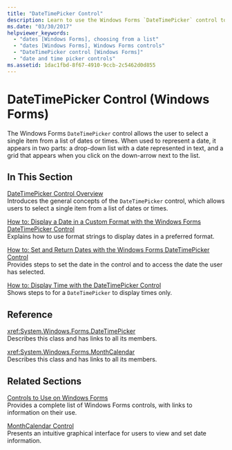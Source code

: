 ```yaml
---
title: "DateTimePicker Control"
description: Learn to use the Windows Forms `DateTimePicker` control to allow the user to select a single item from a list of dates or times.
ms.date: "03/30/2017"
helpviewer_keywords: 
  - "dates [Windows Forms], choosing from a list"
  - "dates [Windows Forms], Windows Forms controls"
  - "DateTimePicker control [Windows Forms]"
  - "date and time picker controls"
ms.assetid: 1dac1fbd-8f67-4910-9ccb-2c5462d0d855
---
```

# DateTimePicker Control (Windows Forms)
The Windows Forms `DateTimePicker` control allows the user to select a single item from a list of dates or times. When used to represent a date, it appears in two parts: a drop-down list with a date represented in text, and a grid that appears when you click on the down-arrow next to the list.  
  
## In This Section  
 [DateTimePicker Control Overview](datetimepicker-control-overview-windows-forms.md)  
 Introduces the general concepts of the `DateTimePicker` control, which allows users to select a single item from a list of dates or times.  
  
 [How to: Display a Date in a Custom Format with the Windows Forms DateTimePicker Control](display-a-date-in-a-custom-format-with-wf-datetimepicker-control.md)  
 Explains how to use format strings to display dates in a preferred format.  
  
 [How to: Set and Return Dates with the Windows Forms DateTimePicker Control](how-to-set-and-return-dates-with-the-windows-forms-datetimepicker-control.md)  
 Provides steps to set the date in the control and to access the date the user has selected.  
  
 [How to: Display Time with the DateTimePicker Control](how-to-display-time-with-the-datetimepicker-control.md)  
 Shows steps to for a `DateTimePicker` to display times only.  
  
## Reference  
 <xref:System.Windows.Forms.DateTimePicker>  
 Describes this class and has links to all its members.  
  
 <xref:System.Windows.Forms.MonthCalendar>  
 Describes this class and has links to all its members.  
  
## Related Sections  
 [Controls to Use on Windows Forms](controls-to-use-on-windows-forms.md)  
 Provides a complete list of Windows Forms controls, with links to information on their use.  
  
 [MonthCalendar Control](monthcalendar-control-windows-forms.md)  
 Presents an intuitive graphical interface for users to view and set date information.
